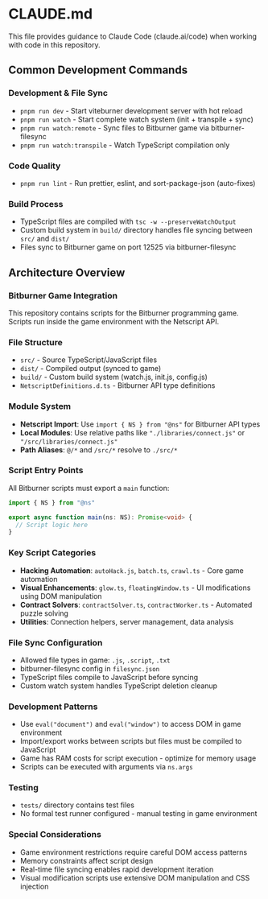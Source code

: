 # CLAUDE.md

This file provides guidance to Claude Code (claude.ai/code) when working with code in this repository.

## Common Development Commands

### Development & File Sync
- `pnpm run dev` - Start viteburner development server with hot reload
- `pnpm run watch` - Start complete watch system (init + transpile + sync)
- `pnpm run watch:remote` - Sync files to Bitburner game via bitburner-filesync
- `pnpm run watch:transpile` - Watch TypeScript compilation only

### Code Quality
- `pnpm run lint` - Run prettier, eslint, and sort-package-json (auto-fixes)

### Build Process
- TypeScript files are compiled with `tsc -w --preserveWatchOutput`
- Custom build system in `build/` directory handles file syncing between `src/` and `dist/`
- Files sync to Bitburner game on port 12525 via bitburner-filesync

## Architecture Overview

### Bitburner Game Integration
This repository contains scripts for the Bitburner programming game. Scripts run inside the game environment with the Netscript API.

### File Structure
- `src/` - Source TypeScript/JavaScript files
- `dist/` - Compiled output (synced to game)
- `build/` - Custom build system (watch.js, init.js, config.js)
- `NetscriptDefinitions.d.ts` - Bitburner API type definitions

### Module System
- **Netscript Import**: Use `import { NS } from "@ns"` for Bitburner API types
- **Local Modules**: Use relative paths like `"./libraries/connect.js"` or `"/src/libraries/connect.js"`
- **Path Aliases**: `@/*` and `/src/*` resolve to `./src/*`

### Script Entry Points
All Bitburner scripts must export a `main` function:
```typescript
import { NS } from "@ns"

export async function main(ns: NS): Promise<void> {
  // Script logic here
}
```

### Key Script Categories
- **Hacking Automation**: `autoHack.js`, `batch.ts`, `crawl.ts` - Core game automation
- **Visual Enhancements**: `glow.ts`, `floatingWindow.ts` - UI modifications using DOM manipulation
- **Contract Solvers**: `contractSolver.ts`, `contractWorker.ts` - Automated puzzle solving
- **Utilities**: Connection helpers, server management, data analysis

### File Sync Configuration
- Allowed file types in game: `.js`, `.script`, `.txt`
- bitburner-filesync config in `filesync.json`
- TypeScript files compile to JavaScript before syncing
- Custom watch system handles TypeScript deletion cleanup

### Development Patterns
- Use `eval("document")` and `eval("window")` to access DOM in game environment
- Import/export works between scripts but files must be compiled to JavaScript
- Game has RAM costs for script execution - optimize for memory usage
- Scripts can be executed with arguments via `ns.args`

### Testing
- `tests/` directory contains test files
- No formal test runner configured - manual testing in game environment

### Special Considerations
- Game environment restrictions require careful DOM access patterns
- Memory constraints affect script design
- Real-time file syncing enables rapid development iteration
- Visual modification scripts use extensive DOM manipulation and CSS injection